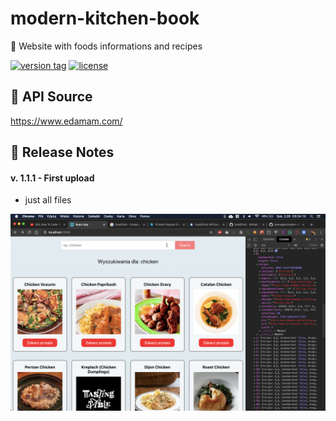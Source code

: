# modern-kitchen-book
🍲 Website with foods informations and recipes

[![version tag](https://img.shields.io/badge/version-1.1.1-brightgreen.svg)](https://github.com/janmager/modern-kitchen-book)
[![license](https://img.shields.io/github/license/janmager/modern-kitchen-book.svg)](https://github.com/janmager/mordern-kitchen-book)

## 🥪 API Source
https://www.edamam.com/

## 🍒 Release Notes
#### v. 1.1.1 - First upload
- just all files
  
![v1.1](https://raw.githubusercontent.com/janmager/modern-kitchen-book/master/img/v1-1.png)
